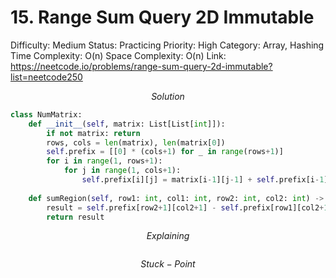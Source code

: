# 15. Range Sum Query 2D Immutable

Difficulty: Medium
Status: Practicing
Priority: High
Category: Array, Hashing
Time Complexity: O(n)
Space Complexity: O(n)
Link: https://neetcode.io/problems/range-sum-query-2d-immutable?list=neetcode250

$$
Solution
$$

```python
class NumMatrix:
    def __init__(self, matrix: List[List[int]]):
        if not matrix: return 
        rows, cols = len(matrix), len(matrix[0])
        self.prefix = [[0] * (cols+1) for _ in range(rows+1)]
        for i in range(1, rows+1):
            for j in range(1, cols+1):
                self.prefix[i][j] = matrix[i-1][j-1] + self.prefix[i-1][j] + self.prefix[i][j-1] - self.prefix[i-1][j-1]
        
    def sumRegion(self, row1: int, col1: int, row2: int, col2: int) -> int:
        result = self.prefix[row2+1][col2+1] - self.prefix[row1][col2+1] - self.prefix[row2+1][col1] + self.prefix[row1][col1]
        return result
```

$$
Explaining
$$

```

```

$$
Stuck-Point
$$

```

```
